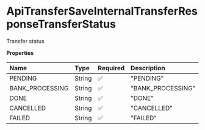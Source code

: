 # ApiTransferSaveInternalTransferResponseTransferStatus

Transfer status

**Properties**

| Name            | Type   | Required | Description       |
| :-------------- | :----- | :------- | :---------------- |
| PENDING         | String | ✅       | "PENDING"         |
| BANK_PROCESSING | String | ✅       | "BANK_PROCESSING" |
| DONE            | String | ✅       | "DONE"            |
| CANCELLED       | String | ✅       | "CANCELLED"       |
| FAILED          | String | ✅       | "FAILED"          |

<!-- This file was generated by liblab | https://liblab.com/ -->
